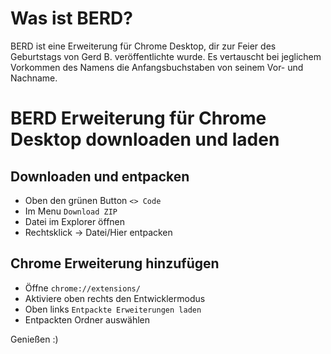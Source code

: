 # Was ist BERD?
BERD ist eine Erweiterung für Chrome Desktop, dir zur Feier des Geburtstags von Gerd B. veröffentlichte wurde.
Es vertauscht bei jeglichem Vorkommen des Namens die Anfangsbuchstaben von seinem Vor- und Nachname.

# BERD Erweiterung für Chrome Desktop downloaden und laden

## Downloaden und entpacken
* Oben den grünen Button <code><> Code</code>
* Im Menu <code>Download ZIP</code>
* Datei im Explorer öffnen
* Rechtsklick -> Datei/Hier entpacken
  
## Chrome Erweiterung hinzufügen
* Öffne <code>chrome://extensions/</code>
* Aktiviere oben rechts den Entwicklermodus
* Oben links <code>Entpackte Erweiterungen laden</code>
* Entpackten Ordner auswählen

Genießen :)
